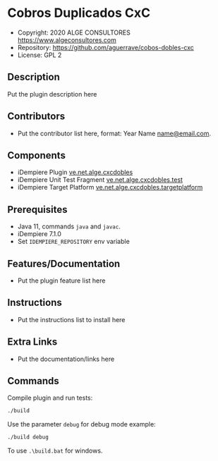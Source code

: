 # Cobros Duplicados CxC

- Copyright: 2020 ALGE CONSULTORES <https://www.algeconsultores.com>
- Repository: https://github.com/aguerrave/cobos-dobles-cxc
- License: GPL 2

## Description

Put the plugin description here

## Contributors

- Put the contributor list here, format: Year Name <name@email.com>.

## Components

- iDempiere Plugin [ve.net.alge.cxcdobles](ve.net.alge.cxcdobles)
- iDempiere Unit Test Fragment [ve.net.alge.cxcdobles.test](ve.net.alge.cxcdobles.test)
- iDempiere Target Platform [ve.net.alge.cxcdobles.targetplatform](ve.net.alge.cxcdobles.targetplatform)

## Prerequisites

- Java 11, commands `java` and `javac`.
- iDempiere 7.1.0
- Set `IDEMPIERE_REPOSITORY` env variable

## Features/Documentation

- Put the plugin feature list here

## Instructions

- Put the instructions list to install here

## Extra Links

- Put the documentation/links here

## Commands

Compile plugin and run tests:

```bash
./build
```

Use the parameter `debug` for debug mode example:

```bash
./build debug
```

To use `.\build.bat` for windows.
